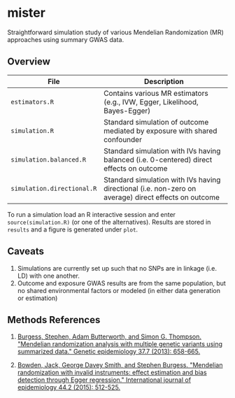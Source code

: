 # mister
Straightforward simulation study of various Mendelian Randomization (MR) approaches using summary GWAS data.

Overview
---------

| File | Description |
|--------|-------------|
| `estimators.R` | Contains various MR estimators (e.g., IVW, Egger, Likelihood, Bayes-Egger) |
| `simulation.R` | Standard simulation of outcome mediated by exposure with shared confounder |
| `simulation.balanced.R` | Standard simulation with IVs having balanced (i.e. 0-centered) direct effects on outcome | 
| `simulation.directional.R` | Standard simulation with IVs having directional (i.e. non-zero on average) direct effects on outcome |

To run a simulation load an R interactive session and enter `source(simulation.R)` (or one of the alternatives). Results are stored in `results` and a figure is generated under `plot`.

Caveats
-------
1. Simulations are currently set up such that no SNPs are in linkage (i.e. LD) with one another.
2. Outcome and exposure GWAS results are from the same population, but no shared environmental factors or modeled (in either data generation or estimation)

Methods References
------------------
1. [Burgess, Stephen, Adam Butterworth, and Simon G. Thompson. "Mendelian randomization analysis with multiple genetic variants using summarized data." Genetic epidemiology 37.7 (2013): 658-665.](https://doi.org/10.1002/gepi.21758)

2. [Bowden, Jack, George Davey Smith, and Stephen Burgess. "Mendelian randomization with invalid instruments: effect estimation and bias detection through Egger regression." International journal of epidemiology 44.2 (2015): 512-525.](https://doi.org/10.1093/ije/dyv080)
